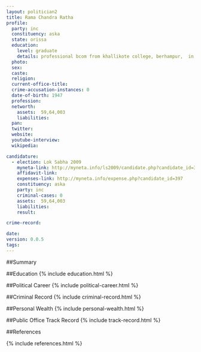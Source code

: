 ```yaml
---
layout: politician2
title: Rama Chandra Ratha
profile: 
  party: inc
  constituency: aska
  state: orissa
  education: 
    level: graduate
    details: professional bcom from khallikote college, berhampur,  in year 1965, ll.b. from department of law, khallikote college, berhampur, berhampur university in 1967
  photo: 
  sex: 
  caste: 
  religion: 
  current-office-title: 
  crime-accusation-instances: 0
  date-of-birth: 1947
  profession: 
  networth: 
    assets:  59,64,003
    liabilities: 
  pan: 
  twitter: 
  website: 
  youtube-interview: 
  wikipedia: 

candidature: 
  - election: Lok Sabha 2009
    myneta-link: http://myneta.info/ls2009/candidate.php?candidate_id=397
    affidavit-link: 
    expenses-link: http://myneta.info/expense.php?candidate_id=397
    constituency: aska 
    party: inc
    criminal-cases: 0
    assets:  59,64,003
    liabilities: 
    result:  

crime-record: 

date: 
version: 0.0.5
tags: 
---
```

##Summary


##Education
{% include education.html %}


##Political Career
{% include political-career.html %}


##Criminal Record
{% include criminal-record.html %}


##Personal Wealth
{% include personal-wealth.html %}


##Public Office Track Record
{% include track-record.html %}


##References


{% include references.html %}